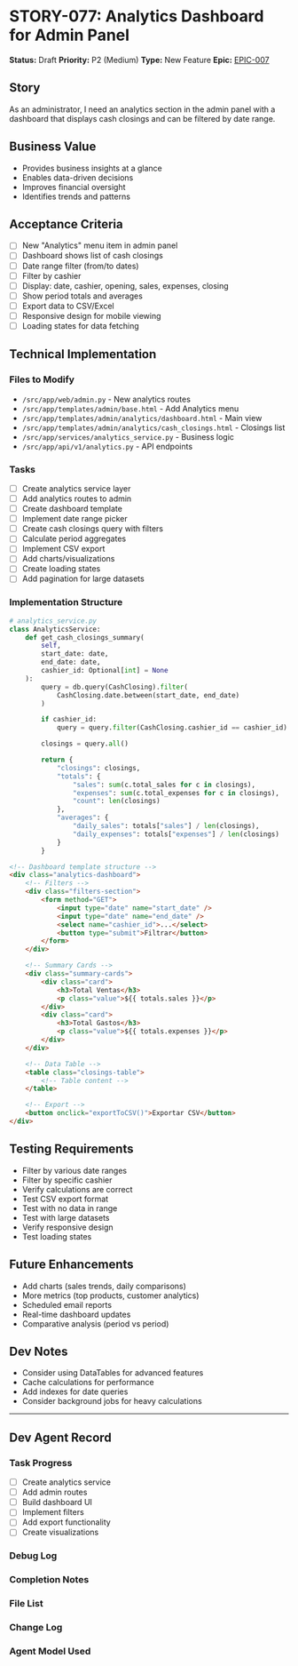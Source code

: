 # STORY-077: Analytics Dashboard for Admin Panel

**Status:** Draft
**Priority:** P2 (Medium)
**Type:** New Feature
**Epic:** [EPIC-007](./EPIC-007-system-improvements.md)

## Story
As an administrator, I need an analytics section in the admin panel with a dashboard that displays cash closings and can be filtered by date range.

## Business Value
- Provides business insights at a glance
- Enables data-driven decisions
- Improves financial oversight
- Identifies trends and patterns

## Acceptance Criteria
- [ ] New "Analytics" menu item in admin panel
- [ ] Dashboard shows list of cash closings
- [ ] Date range filter (from/to dates)
- [ ] Filter by cashier
- [ ] Display: date, cashier, opening, sales, expenses, closing
- [ ] Show period totals and averages
- [ ] Export data to CSV/Excel
- [ ] Responsive design for mobile viewing
- [ ] Loading states for data fetching

## Technical Implementation

### Files to Modify
- `/src/app/web/admin.py` - New analytics routes
- `/src/app/templates/admin/base.html` - Add Analytics menu
- `/src/app/templates/admin/analytics/dashboard.html` - Main view
- `/src/app/templates/admin/analytics/cash_closings.html` - Closings list
- `/src/app/services/analytics_service.py` - Business logic
- `/src/app/api/v1/analytics.py` - API endpoints

### Tasks
- [ ] Create analytics service layer
- [ ] Add analytics routes to admin
- [ ] Create dashboard template
- [ ] Implement date range picker
- [ ] Create cash closings query with filters
- [ ] Calculate period aggregates
- [ ] Implement CSV export
- [ ] Add charts/visualizations
- [ ] Create loading states
- [ ] Add pagination for large datasets

### Implementation Structure
```python
# analytics_service.py
class AnalyticsService:
    def get_cash_closings_summary(
        self,
        start_date: date,
        end_date: date,
        cashier_id: Optional[int] = None
    ):
        query = db.query(CashClosing).filter(
            CashClosing.date.between(start_date, end_date)
        )

        if cashier_id:
            query = query.filter(CashClosing.cashier_id == cashier_id)

        closings = query.all()

        return {
            "closings": closings,
            "totals": {
                "sales": sum(c.total_sales for c in closings),
                "expenses": sum(c.total_expenses for c in closings),
                "count": len(closings)
            },
            "averages": {
                "daily_sales": totals["sales"] / len(closings),
                "daily_expenses": totals["expenses"] / len(closings)
            }
        }
```

```html
<!-- Dashboard template structure -->
<div class="analytics-dashboard">
    <!-- Filters -->
    <div class="filters-section">
        <form method="GET">
            <input type="date" name="start_date" />
            <input type="date" name="end_date" />
            <select name="cashier_id">...</select>
            <button type="submit">Filtrar</button>
        </form>
    </div>

    <!-- Summary Cards -->
    <div class="summary-cards">
        <div class="card">
            <h3>Total Ventas</h3>
            <p class="value">${{ totals.sales }}</p>
        </div>
        <div class="card">
            <h3>Total Gastos</h3>
            <p class="value">${{ totals.expenses }}</p>
        </div>
    </div>

    <!-- Data Table -->
    <table class="closings-table">
        <!-- Table content -->
    </table>

    <!-- Export -->
    <button onclick="exportToCSV()">Exportar CSV</button>
</div>
```

## Testing Requirements
- Filter by various date ranges
- Filter by specific cashier
- Verify calculations are correct
- Test CSV export format
- Test with no data in range
- Test with large datasets
- Verify responsive design
- Test loading states

## Future Enhancements
- Add charts (sales trends, daily comparisons)
- More metrics (top products, customer analytics)
- Scheduled email reports
- Real-time dashboard updates
- Comparative analysis (period vs period)

## Dev Notes
- Consider using DataTables for advanced features
- Cache calculations for performance
- Add indexes for date queries
- Consider background jobs for heavy calculations

---

## Dev Agent Record

### Task Progress
- [ ] Create analytics service
- [ ] Add admin routes
- [ ] Build dashboard UI
- [ ] Implement filters
- [ ] Add export functionality
- [ ] Create visualizations

### Debug Log

### Completion Notes

### File List

### Change Log

### Agent Model Used
